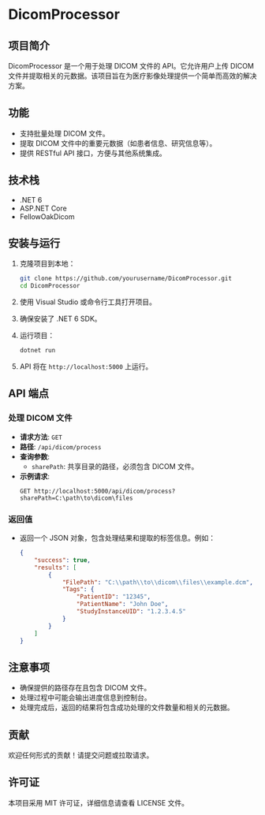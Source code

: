 # DicomProcessor

## 项目简介
DicomProcessor 是一个用于处理 DICOM 文件的 API。它允许用户上传 DICOM 文件并提取相关的元数据。该项目旨在为医疗影像处理提供一个简单而高效的解决方案。

## 功能
- 支持批量处理 DICOM 文件。
- 提取 DICOM 文件中的重要元数据（如患者信息、研究信息等）。
- 提供 RESTful API 接口，方便与其他系统集成。

## 技术栈
- .NET 6
- ASP.NET Core
- FellowOakDicom

## 安装与运行
1. 克隆项目到本地：
   ```bash
   git clone https://github.com/yourusername/DicomProcessor.git
   cd DicomProcessor
   ```

2. 使用 Visual Studio 或命令行工具打开项目。

3. 确保安装了 .NET 6 SDK。

4. 运行项目：
   ```bash
   dotnet run
   ```

5. API 将在 `http://localhost:5000` 上运行。

## API 端点

### 处理 DICOM 文件
- **请求方法**: `GET`
- **路径**: `/api/dicom/process`
- **查询参数**:
  - `sharePath`: 共享目录的路径，必须包含 DICOM 文件。
- **示例请求**:
  ```http
  GET http://localhost:5000/api/dicom/process?sharePath=C:\path\to\dicom\files
  ```

### 返回值
- 返回一个 JSON 对象，包含处理结果和提取的标签信息。例如：
  ```json
  {
      "success": true,
      "results": [
          {
              "FilePath": "C:\\path\\to\\dicom\\files\\example.dcm",
              "Tags": {
                  "PatientID": "12345",
                  "PatientName": "John Doe",
                  "StudyInstanceUID": "1.2.3.4.5"
              }
          }
      ]
  }
  ```

## 注意事项
- 确保提供的路径存在且包含 DICOM 文件。
- 处理过程中可能会输出进度信息到控制台。
- 处理完成后，返回的结果将包含成功处理的文件数量和相关的元数据。

## 贡献
欢迎任何形式的贡献！请提交问题或拉取请求。

## 许可证
本项目采用 MIT 许可证，详细信息请查看 LICENSE 文件。
